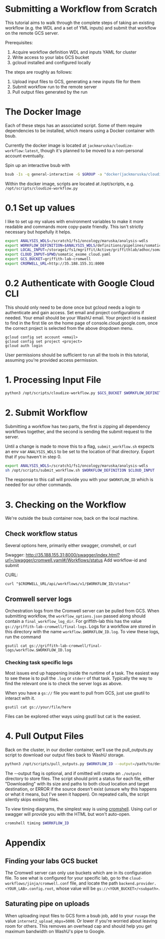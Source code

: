 # Submitting a Workflow from Scratch

This tutorial aims to walk through the complete steps of taking an
existing workflow (e.g. the WDL and a set of YML inputs) and submit
that workflow on the remote GCS server.

Prerequisites:
1. Acquire workflow definition WDL and inputs YAML for cluster
1. Write access to your labs GCS bucket
1. gcloud installed and configured locally

The steps are roughly as follows:
1. Upload input files to GCS, generating a new inputs file for them
1. Submit workflow run to the remote server
1. Pull output files generated by the run

# The Docker Image

Each of these steps has an associated script. Some of them require
dependencies to be installed, which means using a Docker container
with bsub.

Currently the docker image is located at
`jackmaruska/cloudize-workflow:latest`, though it's planned to be
moved to a non-personal account eventually.

Spin up an interactive bsub with
```sh
bsub -Is -q general-interactive -G $GROUP -a "docker(jackmaruska/cloudize-workflow:latest)" /bin/bash
```

Within the docker image, scripts are located at /opt/scripts, e.g. `/opt/scripts/cloudize-workflow.py`

# 0.1 Set up values

I like to set up my values with environment variables to make it more
readable and commands more copy-paste friendly. This isn't strictly
necessary but hopefully it helps.

```sh
export ANALYSIS_WDLS=/scratch1/fs1/oncology/maruska/analysis-wdls
export WORKFLOW_DEFINITION=$ANALYSIS_WDLS/definitions/pipelines/somatic_exome.wdl
export LOCAL_INPUT=/storage1/fs1/mgriffit/Active/griffithlab/adhoc/somatic_exome_wdl.yaml
export CLOUD_INPUT=$PWD/somatic_exome_cloud.yaml
export GCS_BUCKET=griffith-lab-cromwell
export CROMWELL_URL=http://35.188.155.31:8000
```

# 0.2 Authenticate with Google Cloud CLI

This should only need to be done once but gcloud needs a login to
authenticate and gain access. Set email and project configurations if
needed. Your email should be your WashU email. Your project-id is
easiest to find in the first tile on the home page of
console.cloud.google.com, once the correct project is selected from
the above dropdown menu.

    gcloud config set account <email>
    gcloud config set project <project>
    gcloud auth login

User permissions should be sufficient to run all the tools in this
tutorial, assuming you're provided access permission.

# 1. Processing Input File

```sh
python3 /opt/scripts/cloudize-workflow.py $GCS_BUCKET $WORKFLOW_DEFINITION $LOCAL_INPUT --output=$CLOUD_INPUT
```

# 2. Submit Workflow

Submitting a workflow has two parts, the first is zipping all
dependency workflows together, and the second is sending the submit
request to the server.

Until a change is made to move this to a flag, `submit_workflow.sh`
expects an env var `ANALYSIS_WDLS` to be set to the location of that
directory. Export that if you haven't in step 0.

```sh
export ANALYSIS_WDLS=/scratch1/fs1/oncology/maruska/analysis-wdls
sh /opt/scripts/submit_workflow.sh $WORKFLOW_DEFINITION $CLOUD_INPUT
```

The response to this call will provide you with your `$WORKFLOW_ID`
which is needed for our other commands.

# 3. Checking on the Workflow

We're outside the bsub container now, back on the local machine.

## Check workflow status

Several options here, primarily either swagger, cromshell, or curl

Swagger: http://35.188.155.31:8000/swagger/index.html?url=/swagger/cromwell.yaml#/Workflows/status
Add workflow-id and submit

CURL:
```
curl "$CROMWELL_URL/api/workflows/v1/$WORKFLOW_ID/status"
```

## Cromwell server logs

Orchestration logs from the Cromwell server can be pulled from
GCS. When submitting workflow, the `workflow_options.json` passed
along should contain a `final_workflow_log_dir`. For griffith-lab this
has the value `gs://griffith-lab-cromwell/final-logs`. Logs for a
workflow are stored in this directory with the name
`workflow.$WORKFLOW_ID.log`. To view these logs, run the command

    gsutil cat gs://griffith-lab-cromwell/final-logs/workflow.$WORKFLOW_ID.log

### Checking task specific logs

Most issues end up happening inside the runtime of a task. The easiest
way to see these is to pull the `.log` or `stderr` of that
task. Typically the way to find the relevant one is to check the
server logs as above.

When you have a `gs://` file you want to pull from GCS, just use
gsutil to interact with it.

    gsutil cat gs://your/file/here

Files can be explored other ways using gsutil but cat is the easiest.


# 4. Pull Output Files

Back on the cluster, in our docker container, we'll use the
pull_outputs.py script to download our output files back to WashU
storage.

```sh
python3 /opt/scripts/pull_outputs.py $WORKFLOW_ID --output=/path/to/destination
```

The --output flag is optional, and if omitted will create an
`./outputs` directory to store files. The script should print a status
for each file, either "Downloading" with its size and paths to both
cloud location and target destination, or ERROR if the source doesn't
exist (unsure why this happens or what it means, but I've seen it
happen). On repeated calls, the script silently skips existing files.

To view timing diagrams, the simplest way is using
[cromshell](https://github.com/broadinstitute/cromshell). Using curl
or swagger will provide you with the HTML but won't auto-open.

```sh
cromshell timing $WORKFLOW_ID
```

# Appendix

## Finding your labs GCS bucket

The Cromwell server can only use buckets which are in its
configuration file. To see what is configured for your specific lab,
go to the `cloud-workflows/jinja/cromwell.conf` file, and locate the
path `backend.provider.<YOUR_LAB>.config.root`, whose value will be
`gs://<YOUR_BUCKET>/<subpath>`.


## Saturating pipe on uploads

When uploading input files to GCS form a bsub job, add to your
`rusage` the value `internet2_upload_mbps=5000`. Or lower if you're
worried about leaving room for others. This removes an overhead cap
and should help you get maximum bandwidth on WashU's pipe to Google.
